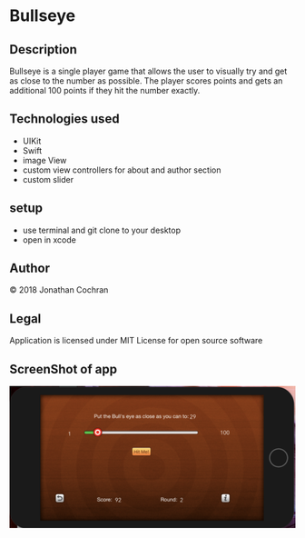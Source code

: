 # Bullseye
## Description
Bullseye is a single player game that allows the user to visually try and get as close to the number as possible.  The player scores points and gets an additional 100 points if they hit the number exactly.
## Technologies used
- UIKit
- Swift
- image View
- custom view controllers for about and author section
- custom slider
## setup
- use terminal and git clone to your desktop
- open in xcode
## Author
&copy; 2018 Jonathan Cochran
## Legal
Application is licensed under MIT License for open source software
## ScreenShot of app
<img src="img/bullseyeapp.png">
